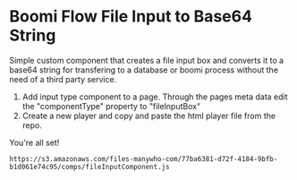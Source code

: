 # Boomi Flow File Input to Base64 String
Simple custom component that creates a file input box and converts it to a base64 string for transfering to a database or boomi process without the need of a third party service. 

1. Add input type component to a page. Through the pages meta data edit the "componentType" property to "fileInputBox"
2. Create a new player and copy and paste the html player file from the repo.

You're all set!


```
https://s3.amazonaws.com/files-manywho-com/77ba6381-d72f-4184-9bfb-b1d061e74c95/comps/fileInputComponent.js
```
